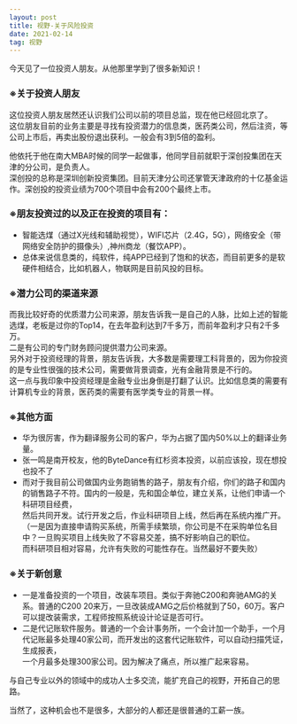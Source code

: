 ```yaml
---
layout: post
title: 视野-关于风险投资
date: 2021-02-14 
tag: 视野
---
```


<p>今天见了一位投资人朋友。从他那里学到了很多新知识！</p>

###  ※关于投资人朋友
<p>这位投资人朋友居然还认识我们公司以前的项目总监，现在他已经回北京了。  <Br/>
这位朋友目前的业务主要是寻找有投资潜力的信息类，医药类公司，然后注资，等公司上市后，再卖出股份退出获利。一般会有3到5倍的盈利。 <Br/></p>

<p>他依托于他在南大MBA时候的同学一起做事，他同学目前就职于深创投集团在天津的分公司，是负责人。 <Br/>
深创投的总称是深圳创新投资集团。目前天津分公司还掌管天津政府的十亿基金运作。深创投的投资业绩为700个项目中会有200个最终上市。<Br/></p>

       
### ※朋友投资过的以及正在投资的项目有：
* 智能选煤（通过X光线和辅助视觉），WIFI芯片（2.4G，5G），网络安全（带网络安全防护的摄像头）,神州商龙（餐饮APP）。<Br/>  
* 总体来说信息类的，纯软件，纯APP已经到了饱和的状态，而目前更多的是软硬件相结合，比如机器人，物联网是目前风投的目标。<Br/>  
 

###  ※潜力公司的渠道来源
<p>而我比较好奇的优质潜力公司来源，朋友告诉我一是自己的人脉，比如上述的智能选煤，老板是过你的Top14，在去年盈利达到7千多万，而前年盈利才只有2千多万。<Br/>
   二是有公司的专门财务顾问提供潜力公司来源。 <Br/>
另外对于投资经理的背景，朋友告诉我，大多数是需要理工科背景的，因为你投资的是专业性很强的技术公司，需要做背景调查，光有金融背景是不行的。<Br/>
这一点与我印象中投资经理是金融专业出身倒是打翻了认识。比如信息类的需要有计算机专业的背景，医药类的需要有医学类专业的背景一样。<Br/></p>  

### ※其他方面
* 华为很厉害，作为翻译服务公司的客户，华为占据了国内50%以上的翻译业务量。<Br/> 
* 张一鸣是南开校友，他的ByteDance有红杉资本投资，以前应该投，现在想投也投不了<Br/> 
* 而对于我目前公司做国内业务跑销售的路子，朋友有介绍，你们的路子和国内的销售路子不符。国内的一般是，先和国企单位，建立关系，让他们申请一个科研项目经费，<Br/> 
然后共同开发。试行开发之后，作业科研项目上线，然后再在系统内推广开。<Br/> 
（一是因为直接申请购买系统，所需手续繁琐，你公司是不在采购单位名目中？一旦购买项目上线失败了不容易交差，搞不好影响自己的职位。<Br/> 
而科研项目相对容易，允许有失败的可能性存在。当然最好不要失败）<Br/> 
 
### ※关于新创意
* 一是准备投资的一个项目，改装车项目。类似于奔驰C200和奔驰AMG的关系。普通的C200 20来万，一旦改装成AMG之后价格就到了50，60万。客户可以提改装需求，工程师按照系统设计论证是否可行。<Br/>  
* 二是代记账软件服务。普通的一个会计事务所，一个会计加一个助手，一个月代记账最多处理40家公司，而开发出的这套代记账软件，可以自动扫描凭证，生成报表，<Br/>
一个月最多处理300家公司。因为解决了痛点，所以推广起来容易。<Br/>  

<p>与自己专业以外的领域中的成功人士多交流，能扩充自己的视野，开拓自己的思路。</p>
<p>当然了，这种机会也不是很多，大部分的人都还是很普通的工薪一族。</p>
